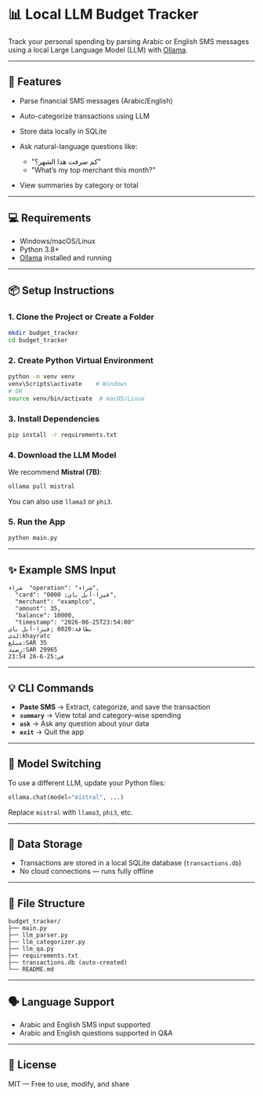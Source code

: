 # 📊 Local LLM Budget Tracker

Track your personal spending by parsing Arabic or English SMS messages using a local Large Language Model (LLM) with [Ollama](https://ollama.com/).

---

## 🧰 Features

* Parse financial SMS messages (Arabic/English)
* Auto-categorize transactions using LLM
* Store data locally in SQLite
* Ask natural-language questions like:

  * "كم صرفت هذا الشهر؟"
  * "What’s my top merchant this month?"
* View summaries by category or total

---

## 💻 Requirements

* Windows/macOS/Linux
* Python 3.8+
* [Ollama](https://ollama.com/download) installed and running

---

## 📦 Setup Instructions

### 1. Clone the Project or Create a Folder

```bash
mkdir budget_tracker
cd budget_tracker
```

### 2. Create Python Virtual Environment

```bash
python -m venv venv
venv\Scripts\activate    # Windows
# OR
source venv/bin/activate  # macOS/Linux
```

### 3. Install Dependencies

```bash
pip install -r requirements.txt
```

### 4. Download the LLM Model

We recommend **Mistral (7B)**:

```bash
ollama pull mistral
```

You can also use `llama3` or `phi3`.

### 5. Run the App

```bash
python main.py
```

---

## ✨ Example SMS Input

```
شراء  "operation": "شراء",
  "card": "0000 ;فيزا-أبل باي",
  "merchant": "examplco",
  "amount": 35,
  "balance": 10000,
  "timestamp": "2026-06-25T23:54:00"
بطاقة:0020 ;فيزا-أبل باي
لدى:khayratc
مبلغ:SAR 35
رصيد:SAR 29965
في:25-6-26 23:54
```

---

## 💡 CLI Commands

* **Paste SMS** → Extract, categorize, and save the transaction
* **`summary`** → View total and category-wise spending
* **`ask`** → Ask any question about your data
* **`exit`** → Quit the app

---

## 🧠 Model Switching

To use a different LLM, update your Python files:

```python
ollama.chat(model="mistral", ...)
```

Replace `mistral` with `llama3`, `phi3`, etc.

---

## 🔐 Data Storage

* Transactions are stored in a local SQLite database (`transactions.db`)
* No cloud connections — runs fully offline

---

## 📂 File Structure

```
budget_tracker/
├── main.py
├── llm_parser.py
├── llm_categorizer.py
├── llm_qa.py
├── requirements.txt
├── transactions.db (auto-created)
└── README.md
```

---

## 🗣️ Language Support

* Arabic and English SMS input supported
* Arabic and English questions supported in Q\&A

---

## 🤝 License

MIT — Free to use, modify, and share
